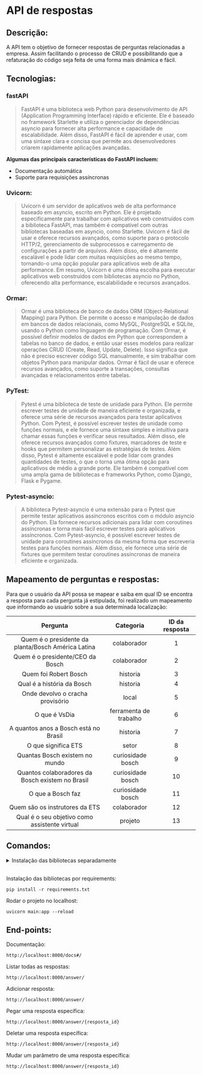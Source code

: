 # API de respostas

## Descrição:
A API tem o objetivo de fornecer respostas de perguntas relacionadas a empresa. Assim facilitando o processo de CRUD e possibilitando que a refaturação do código seja feita de uma forma mais dinámica e fácil.

## Tecnologias:
### fastAPI
> FastAPI é uma biblioteca web Python para desenvolvimento de API (Application Programming Interface) rápido e eficiente. Ele é baseado no framework Starlette e utiliza o gerenciador de dependências asyncio para fornecer alta performance e capacidade de escalabilidade.
> Além disso, FastAPI é fácil de aprender e usar, com uma sintaxe clara e concisa que permite aos desenvolvedores criarem rapidamente aplicações avançadas.

**Algumas das principais características do FastAPI incluem:**
- Documentação automática
- Suporte para requisições assíncronas

### Uvicorn:
> Uvicorn é um servidor de aplicativos web de alta performance baseado em asyncio, escrito em Python. Ele é projetado especificamente para trabalhar com aplicativos web construídos com a biblioteca FastAPI, mas também é compatível com outras bibliotecas baseadas em asyncio, como Starlette.
> Uvicorn é fácil de usar e oferece recursos avançados, como suporte para o protocolo HTTP/2, gerenciamento de subprocessos e carregamento de configurações a partir de arquivos. Além disso, ele é altamente escalável e pode lidar com muitas requisições ao mesmo tempo, tornando-o uma opção popular para aplicativos web de alta performance.
> Em resumo, Uvicorn é uma ótima escolha para executar aplicativos web construídos com bibliotecas asyncio no Python, oferecendo alta performance, escalabilidade e recursos avançados.

### Ormar:
> Ormar é uma biblioteca de banco de dados ORM (Object-Relational Mapping) para Python. Ele permite o acesso e manipulação de dados em bancos de dados relacionais, como MySQL, PostgreSQL e SQLite, usando o Python como linguagem de programação.
> Com Ormar, é possível definir modelos de dados em Python que correspondem a tabelas no banco de dados, e então usar esses modelos para realizar operações CRUD (Create, Read, Update, Delete). Isso significa que não é preciso escrever código SQL manualmente, e sim trabalhar com objetos Python para manipular dados.
> Ormar é fácil de usar e oferece recursos avançados, como suporte a transações, consultas avançadas e relacionamentos entre tabelas.

### PyTest:
> Pytest é uma biblioteca de teste de unidade para Python. Ele permite escrever testes de unidade de maneira eficiente e organizada, e oferece uma série de recursos avançados para testar aplicativos Python.
> Com Pytest, é possível escrever testes de unidade como funções normais, e ele fornece uma sintaxe simples e intuitiva para chamar essas funções e verificar seus resultados. Além disso, ele oferece recursos avançados como fixtures, marcadores de teste e hooks que permitem personalizar as estratégias de testes.
> Além disso, Pytest é altamente escalável e pode lidar com grandes quantidades de testes, o que o torna uma ótima opção para aplicativos de médio a grande porte. Ele também é compatível com uma ampla gama de bibliotecas e frameworks Python, como Django, Flask e Pygame.

### Pytest-asyncio:
> A biblioteca Pytest-asyncio é uma extensão para o Pytest que permite testar aplicativos assíncronos escritos com o módulo asyncio do Python. Ela fornece recursos adicionais para lidar com coroutines assíncronas e torna mais fácil escrever testes para aplicativos assíncronos.
> Com Pytest-asyncio, é possível escrever testes de unidade para coroutines assíncronos da mesma forma que escreveria testes para funções normais. Além disso, ele fornece uma série de fixtures que permitem testar coroutines assíncronas de maneira eficiente e organizada.

## Mapeamento de perguntas e respostas:
Para que o usuário da API possa se mapear e saiba em qual ID se encontra a resposta para cada pergunta já estipulada, foi realizado um mapeamento que informando ao usuário sobre a sua determinada localização:

Pergunta | Categoria | ID da resposta
:-----: | :-----: |:-----:
Quem é o presidente da planta/Bosch América Latina | colaborador | 1
Quem é o presidente/CEO da Bosch | colaborador | 2
Quem foi Robert Bosch | historia | 3
Qual é a história da Bosch | historia | 4
Onde devolvo o cracha provisório | local | 5
O que é VsDia | ferramenta de trabalho | 6
A quantos anos a Bosch está no Brasil | historia | 7
O que significa ETS | setor | 8
Quantas Bosch existem no mundo | curiosidade bosch | 9
Quantos colaboradores da Bosch existem no Brasil| curiosidade bosch | 10
O que a Bosch faz | curiosidade bosch | 11
Quem são os instrutores da ETS | colaborador | 12
Qual é o seu objetivo como assistente virtual | projeto | 13

## Comandos:

<details>
<summary>Instalação das bibliotecas separadamente</summary>

Instalação da boblioteca fastAPI:
```
pip install fastapi
```
Instalação da boblioteca uvicorn:
```
pip install uvicorn[standard]
```
Instalação da bibliteca para banco de dados:
```
pip install ormar[sqlite]
```
Instalação da bibliteca de testes:
```
pip install pytest
```
Instalação da bibliteca para teste assíncronos:
```
pip install pytest-asyncio
```

***
</details>

<br>

Instalação das bibliotecas por requirements:
```
pip install -r requirements.txt
```
Rodar o projeto no localhost: 
```
uvicorn main:app --reload
```

## End-points:

Documentação:
```
http://localhost:8000/docs#/
```
Listar todas as respostas:
```
http://localhost:8000/answer/
```
Adicionar resposta:
```
http://localhost:8000/answer/
```
Pegar uma resposta específica:
```
http://localhost:8000/answer/{resposta_id}
```
Deletar uma resposta específica:
```
http://localhost:8000/answer/{resposta_id}
```
Mudar um parâmetro de uma resposta específica:
```
http://localhost:8000/answer/{resposta_id}
```
